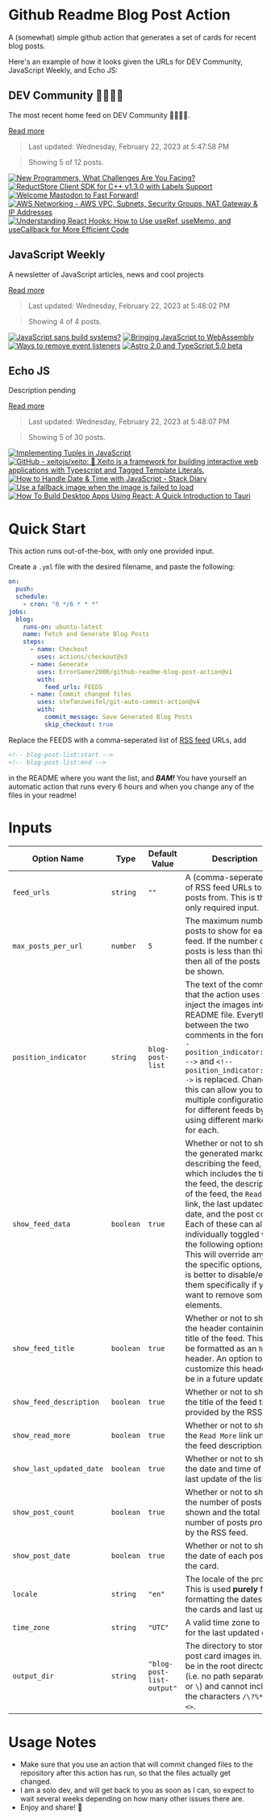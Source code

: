 # Github Readme Blog Post Action

A (somewhat) simple github action that generates a set of cards for recent blog posts.

Here's an example of how it looks given the URLs for DEV Community, JavaScript Weekly, and Echo JS:

<!-- post-list:start -->
## DEV Community 👩‍💻👨‍💻

The most recent home feed on DEV Community 👩‍💻👨‍💻.

[Read more](https://dev.to)
> Last updated: Wednesday, February 22, 2023 at 5:47:58 PM

> Showing 5 of 12 posts.

[![New Programmers, What Challenges Are You Facing?](https://raw.githubusercontent.com/ErrorGamer2000/github-readme-blog-post-action/main/generated_files/DEV_Community_👩‍💻👨‍💻/New_Programmers__What_Challenges_Are_You_Facing_.svg)](https://dev.to/codenewbieteam/new-programmers-what-challenges-are-you-facing-45k9)
[![ReductStore Client SDK for C++ v1.3.0 with Labels Support](https://raw.githubusercontent.com/ErrorGamer2000/github-readme-blog-post-action/main/generated_files/DEV_Community_👩‍💻👨‍💻/ReductStore_Client_SDK_for_C++_v1.3.0_with_Labels_Support.svg)](https://dev.to/reductstore/reductstore-client-sdk-for-c-v130-with-labels-support-3ej9)
[![Welcome Mastodon to Fast Forward!](https://raw.githubusercontent.com/ErrorGamer2000/github-readme-blog-post-action/main/generated_files/DEV_Community_👩‍💻👨‍💻/Welcome_Mastodon_to_Fast_Forward!.svg)](https://dev.to/fastly/welcome-mastodon-to-fast-forward-11g4)
[![AWS Networking - AWS VPC, Subnets, Security Groups, NAT Gateway & IP Addresses](https://raw.githubusercontent.com/ErrorGamer2000/github-readme-blog-post-action/main/generated_files/DEV_Community_👩‍💻👨‍💻/AWS_Networking_-_AWS_VPC__Subnets__Security_Groups__NAT_Gateway___IP_Addresses.svg)](https://dev.to/aws-builders/aws-networking-aws-vpc-subnets-security-groups-nat-gateway-ip-addresses-4p8c)
[![Understanding React Hooks: How to Use useRef, useMemo, and useCallback for More Efficient Code](https://raw.githubusercontent.com/ErrorGamer2000/github-readme-blog-post-action/main/generated_files/DEV_Community_👩‍💻👨‍💻/Understanding_React_Hooks__How_to_Use_useRef__useMemo__and_useCallback_for_More_Efficient_Code.svg)](https://dev.to/michael_osas/understanding-react-hooks-how-to-use-useref-usememo-and-usecallback-for-more-efficient-code-3ceh)


## JavaScript Weekly

A newsletter of JavaScript articles, news and cool projects

[Read more](https://javascriptweekly.com/)
> Last updated: Wednesday, February 22, 2023 at 5:48:02 PM

> Showing 4 of 4 posts.

[![JavaScript sans build systems?](https://raw.githubusercontent.com/ErrorGamer2000/github-readme-blog-post-action/main/generated_files/JavaScript_Weekly/JavaScript_sans_build_systems_.svg)](https://javascriptweekly.com/issues/626)
[![Bringing JavaScript to WebAssembly](https://raw.githubusercontent.com/ErrorGamer2000/github-readme-blog-post-action/main/generated_files/JavaScript_Weekly/Bringing_JavaScript_to_WebAssembly.svg)](https://javascriptweekly.com/issues/625)
[![Ways to remove event listeners](https://raw.githubusercontent.com/ErrorGamer2000/github-readme-blog-post-action/main/generated_files/JavaScript_Weekly/Ways_to_remove_event_listeners.svg)](https://javascriptweekly.com/issues/624)
[![Astro 2.0 and TypeScript 5.0 beta](https://raw.githubusercontent.com/ErrorGamer2000/github-readme-blog-post-action/main/generated_files/JavaScript_Weekly/Astro_2.0_and_TypeScript_5.0_beta.svg)](https://javascriptweekly.com/issues/623)


## Echo JS

Description pending

[Read more](
http://www.echojs.com
)
> Last updated: Wednesday, February 22, 2023 at 5:48:07 PM

> Showing 5 of 30 posts.

[![Implementing Tuples in JavaScript](https://raw.githubusercontent.com/ErrorGamer2000/github-readme-blog-post-action/main/generated_files/_Echo_JS_/Implementing_Tuples_in_JavaScript.svg)](
https://masteringjs.io/tutorials/fundamentals/tuple
)
[![GitHub - xeitojs/xeito: 🤞 Xeito is a framework for building interactive web applications with Typescript and Tagged Template Literals.](https://raw.githubusercontent.com/ErrorGamer2000/github-readme-blog-post-action/main/generated_files/_Echo_JS_/GitHub_-_xeitojs_xeito__🤞_Xeito_is_a_framework_for_building_interactive_web_applications_with_Typescript_and_Tagged_Template_Literals..svg)](https://github.com/xeitojs/xeito)
[![How to Handle Date & Time with JavaScript - Stack Diary](https://raw.githubusercontent.com/ErrorGamer2000/github-readme-blog-post-action/main/generated_files/_Echo_JS_/How_to_Handle_Date___Time_with_JavaScript_-_Stack_Diary.svg)](https://stackdiary.com/how-to-handle-date-time-with-javascript/)
[![Use a fallback image when the image is failed to load](https://raw.githubusercontent.com/ErrorGamer2000/github-readme-blog-post-action/main/generated_files/_Echo_JS_/Use_a_fallback_image_when_the_image_is_failed_to_load.svg)](
https://frontendroom.com/use-fallback-image/
)
[![How To Build Desktop Apps Using React: A Quick Introduction to Tauri](https://raw.githubusercontent.com/ErrorGamer2000/github-readme-blog-post-action/main/generated_files/_Echo_JS_/How_To_Build_Desktop_Apps_Using_React__A_Quick_Introduction_to_Tauri.svg)](https://blog.bitsrc.io/how-to-build-desktop-apps-using-react-a-quick-introduction-to-tauri-63fcad43914e)


<!-- post-list:end -->

# Quick Start

This action runs out-of-the-box, with only one provided input.

Create a `.yml` file with the desired filename, and paste the following:

```yml
on:
  push:
  schedule:
    - cron: "0 */6 * * *"
jobs:
  blog:
    runs-on: ubuntu-latest
    name: Fetch and Generate Blog Posts
    steps:
      - name: Checkout
        uses: actions/checkout@v3
      - name: Generate
        uses: ErrorGamer2000/github-readme-blog-post-action@v1
        with:
          feed_urls: FEEDS
      - name: Commit changed files
        uses: stefanzweifel/git-auto-commit-action@v4
        with:
          commit_message: Save Generated Blog Posts
          skip_checkout: true
```

Replace the FEEDS with a comma-seperated list of [RSS feed](https://rss.com/blog/how-do-rss-feeds-work/) URLs, add

```md
<!-- blog-post-list:start -->
<!-- blog-post-list:end -->
```

in the README where you want the list, and **_BAM!_** You have yourself an automatic action that runs every 6 hours and when you change any of the files in your readme!

# Inputs

<table>
  <thead>
    <tr>
      <th>Option Name</th>
      <th>Type</th>
      <th>Default Value</th>
      <th>Description</th>
    </tr>
  </thead>
  <tbody>
    <tr>
      <td><code>feed_urls</code></td>
      <td><code>string</code></td>
      <td><code>""</code></td>
      <td>A (comma-seperated) list of RSS feed URLs to load posts from. This is the only required input.</td>
    </tr>
    <tr>
      <td><code>max_posts_per_url</code></td>
      <td><code>number</code></td>
      <td><code>5</code></td>
      <td>The maximum number of posts to show for each feed. If the number of posts is less than this, then all of the posts will be shown.</td>
    </tr>
    <tr>
      <td><code>position_indicator</code></td>
      <td><code>string</code></td>
      <td><code>blog-post-list</code></td>
      <td>The text of the comments that the action uses to inject the images into the README file. Everything between the two comments in the form <code>&lt;!-- position_indicator:start --&gt;</code> and <code>&lt;!-- position_indicator:end --&gt;</code> is replaced. Changing this can allow you to use multiple configurations for different feeds by using different markers for each.</td>
    </tr>
    <tr>
      <td><code>show_feed_data</code></td>
      <td><code>boolean</code></td>
      <td><code>true</code></td>
      <td>Whether or not to show the generated markdown describing the feed, which includes the title of the feed, the description of the feed, the <code>Read More</code> link, the last updated date, and the post count. Each of these can also be individually toggled with the following options. This will override any of the specific options, so it is better to disable/enable them specifically if you want to remove some elements.</td>
    </tr>
    <tr>
      <td><code>show_feed_title</code></td>
      <td><code>boolean</code></td>
      <td><code>true</code></td>
      <td>Whether or not to show the header containing the title of the feed. This will be formatted as an <code>h2</code> header. An option to customize this header will be in a future update.</td>
    </tr>
    <tr>
      <td><code>show_feed_description</code></td>
      <td><code>boolean</code></td>
      <td><code>true</code></td>
      <td>Whether or not to show the title of the feed that is provided by the RSS feed.</td>
    </tr>
    <tr>
      <td><code>show_read_more</code></td>
      <td><code>boolean</code></td>
      <td><code>true</code></td>
      <td>Whether or not to show the <code>Read More</code> link under the feed description.</td>
    </tr>
    <tr>
      <td><code>show_last_updated_date</code></td>
      <td><code>boolean</code></td>
      <td><code>true</code></td>
      <td>Whether or not to show the date and time of the last update of the list.</td>
    </tr>
    <tr>
      <td><code>show_post_count</code></td>
      <td><code>boolean</code></td>
      <td><code>true</code></td>
      <td>Whether or not to show the number of posts shown and the total number of posts provided by the RSS feed.</td>
    </tr>
    <tr>
      <td><code>show_post_date</code></td>
      <td><code>boolean</code></td>
      <td><code>true</code></td>
      <td>Whether or not to show the date of each post on the card.</td>
    </tr>
    <tr>
      <td><code>locale</code></td>
      <td><code>string</code></td>
      <td><code>"en"</code></td>
      <td>The locale of the project. This is used <strong>purely</strong> for formatting the dates of the cards and last update.</td>
    </tr>
    <tr>
      <td><code>time_zone</code></td>
      <td><code>string</code></td>
      <td><code>"UTC"</code></td>
      <td>A valid time zone to use for the last updated date.</td>
    </tr>
    <tr>
      <td><code>output_dir</code></td>
      <td><code>string</code></td>
      <td><code>"blog-post-list-output"</code></td>
      <td>The directory to store the post card images in. Must be in the root directory (i.e. no path separators <code>/</code> or <code>\</code>) and cannot include the characters <code>/\?%*:|"&lt;&gt;</code>.</td>
    </tr>
<!--
    <tr>
      <td><code></code></td>
      <td><cde></cde></td>
      <td><code></code></td>
      <td></td>
    </tr>
-->
  </tbody>
</table>

# Usage Notes

- Make sure that you use an action that will commit changed files to the repository after this action has run, so that the files actually get changed.
- I am a solo dev, and will get back to you as soon as I can, so expect to wait several weeks depending on how many other issues there are.
- Enjoy and share! 🤗
